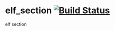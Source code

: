 elf_section [![Build Status](https://travis-ci.org/nathanfaucett/rs-elf_section.svg?branch=master)](https://travis-ci.org/nathanfaucett/rs-elf_section)
=====

elf section
